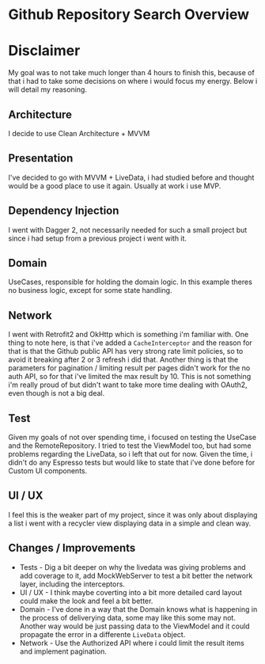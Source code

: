 # Github Repository Search Overview

# Disclaimer
My goal was to not take much longer than 4 hours to finish this, 
because of that i had to take some decisions on where i would focus my energy. Below i will detail my reasoning.

## Architecture
I decide to use Clean Architecture + MVVM

## Presentation
I've decided to go with MVVM + LiveData, i had studied before and thought would be a good place to use it again. Usually at work i use MVP.

## Dependency Injection
I went with Dagger 2, not necessarily needed for such a small project but since i had setup from a previous project
i went with it.

## Domain
UseCases, responsible for holding the domain logic. In this example theres no business logic, except for some state handling.

## Network
I went with Retrofit2 and OkHttp which is something i'm familiar with. One thing to note here, is that i've added a `CacheInterceptor` and the reason for that is that the Github public API has very strong rate limit policies, so to avoid it breaking after 2 or 3 refresh i did that. Another thing is that the parameters for pagination / limiting result per pages didn't work for the no auth API, so for that i've limited the max result by 10. This is not something i'm really proud of but didn't want to take more time dealing with OAuth2, even though is not a big deal.  
## Test
Given my goals of not over spending time, i focused on testing the UseCase and the RemoteRepository. I tried to test the ViewModel too, but had some problems regarding the LiveData, so i left that out for now. Given the time, i didn't do any Espresso tests but would like to state that i've done before for Custom UI components.

## UI / UX
I feel this is the weaker part of my project, since it was only about displaying a list i went with a recycler view displaying data in a simple and clean way.

## Changes / Improvements
* Tests - Dig a bit deeper on why the livedata was giving problems and add coverage to it, add MockWebServer to test a bit better the network layer, including the interceptors.
* UI / UX - I think maybe coverting into a bit more detailed card layout could make the look and feel a bit better.
* Domain - I've done in a way that the Domain knows what is happening in the process of deliverying data, some may like this some may not. Another way would be just passing data to the ViewModel and it could propagate the error in a differente `LiveData` object.
* Network - Use the Authorized API where i could limit the result items and implement pagination.